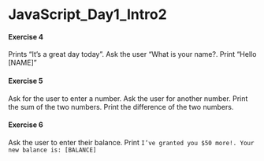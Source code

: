 # JavaScript_Day1_Intro2

#### Exercise 4
Prints “It’s a great day today”. Ask the user “What is your name?. Print “Hello [NAME]”

#### Exercise 5
Ask for the user to enter a number. Ask the user for another number. Print the sum of the two numbers. Print the difference of the two numbers.

#### Exercise 6
Ask the user to enter their balance. Print ```I’ve granted you $50 more!. Your new balance is: [BALANCE]```
